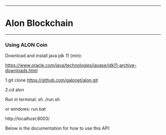 ----
# Alon Blockchain  #


----
### Using ALON Coin ###

Download and install java jdk 11 (min):

https://www.oracle.com/java/technologies/javase/jdk11-archive-downloads.html

1.git clone https://github.com/galonet/alon.git

2.cd alon

Run in terminal: sh ./run.sh

or windows: run.bat

http://localhost:8003/


Below is the documentation for how to use this API:

